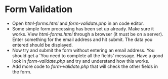 # Form Validation
* Open *html-forms.html* and *form-validate.php* in an code editor.
* Some simple form processing has been set up already. Make sure it works. View *html-forms.html* through a browser (it must be on a server). Enter something for the email address and hit submit. The data you entered should be displayed.
* Now try and submit the form without entering an email address. You should get a 'You need to complete all the fields' message. Have a good look in *form-validate.php* and try and understand how this works.
* Add more code to *form-validate.php* that will check the other fields in the form. 
